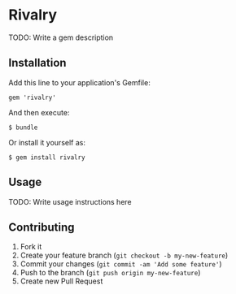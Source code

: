 # Rivalry

TODO: Write a gem description

## Installation

Add this line to your application's Gemfile:

    gem 'rivalry'

And then execute:

    $ bundle

Or install it yourself as:

    $ gem install rivalry

## Usage

TODO: Write usage instructions here

## Contributing

1. Fork it
2. Create your feature branch (`git checkout -b my-new-feature`)
3. Commit your changes (`git commit -am 'Add some feature'`)
4. Push to the branch (`git push origin my-new-feature`)
5. Create new Pull Request
